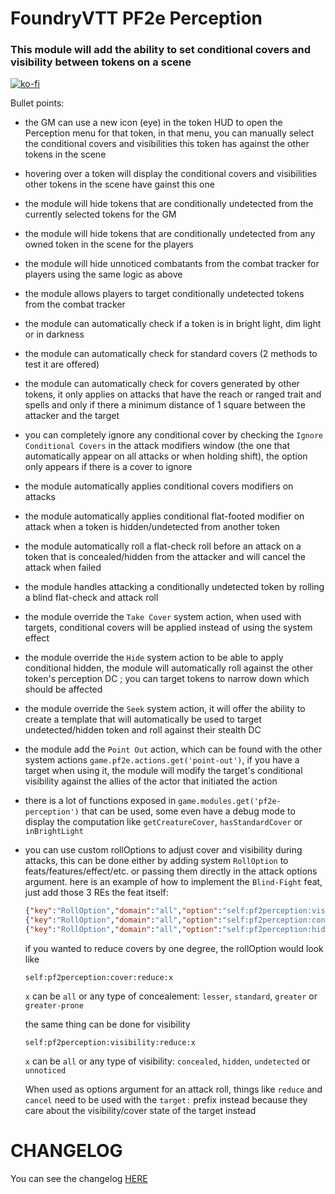 # FoundryVTT PF2e Perception

### This module will add the ability to set conditional covers and visibility between tokens on a scene

[![ko-fi](https://ko-fi.com/img/githubbutton_sm.svg)](https://ko-fi.com/K3K6M2V13)

Bullet points:

-   the GM can use a new icon (eye) in the token HUD to open the Perception menu for that token, in that menu, you can manually select the conditional covers and visibilities this token has against the other tokens in the scene

-   hovering over a token will display the conditional covers and visibilities other tokens in the scene have gainst this one

-   the module will hide tokens that are conditionally undetected from the currently selected tokens for the GM

-   the module will hide tokens that are conditionally undetected from any owned token in the scene for the players

-   the module will hide unnoticed combatants from the combat tracker for players using the same logic as above

-   the module allows players to target conditionally undetected tokens from the combat tracker

-   the module can automatically check if a token is in bright light, dim light or in darkness

-   the module can automatically check for standard covers (2 methods to test it are offered)

-   the module can automatically check for covers generated by other tokens, it only applies on attacks that have the reach or ranged trait and spells and only if there a minimum distance of 1 square between the attacker and the target

-   you can completely ignore any conditional cover by checking the `Ignore Conditional Covers` in the attack modifiers window (the one that automatically appear on all attacks or when holding shift), the option only appears if there is a cover to ignore

-   the module automatically applies conditional covers modifiers on attacks

-   the module automatically applies conditional flat-footed modifier on attack when a token is hidden/undetected from another token

-   the module automatically roll a flat-check roll before an attack on a token that is concealed/hidden from the attacker and will cancel the attack when failed

-   the module handles attacking a conditionally undetected token by rolling a blind flat-check and attack roll

-   the module override the `Take Cover` system action, when used with targets, conditional covers will be applied instead of using the system effect

-   the module override the `Hide` system action to be able to apply conditional hidden, the module will automatically roll against the other token's perception DC ; you can target tokens to narrow down which should be affected

-   the module override the `Seek` system action, it will offer the ability to create a template that will automatically be used to target undetected/hidden token and roll against their stealth DC

-   the module add the `Point Out` action, which can be found with the other system actions `game.pf2e.actions.get('point-out')`, if you have a target when using it, the module will modify the target's conditional visibility against the allies of the actor that initiated the action

-   there is a lot of functions exposed in `game.modules.get('pf2e-perception')` that can be used, some even have a debug mode to display the computation like `getCreatureCover`, `hasStandardCover` or `inBrightLight`

-   you can use custom rollOptions to adjust cover and visibility during attacks, this can be done either by adding system `RollOption` to feats/features/effect/etc. or passing them directly in the attack options argument. here is an example of how to implement the `Blind-Fight` feat, just add those 3 REs the feat itself:

    ```json
    {"key":"RollOption","domain":"all","option":"self:pf2perception:visibility:cancel:hidden"}
    {"key":"RollOption","domain":"all","option":"self:pf2perception:concealed:dc:0"}
    {"key":"RollOption","domain":"all","option":"self:pf2perception:hidden:dc:5"}
    ```

    if you wanted to reduce covers by one degree, the rollOption would look like

    ```
    self:pf2perception:cover:reduce:x
    ```

    `x` can be `all` or any type of concealement: `lesser`, `standard`, `greater` or `greater-prone`

    the same thing can be done for visibility

    ```
    self:pf2perception:visibility:reduce:x
    ```

    `x` can be `all` or any type of visibility: `concealed`, `hidden`, `undetected` or `unnoticed`

    When used as options argument for an attack roll, things like `reduce` and `cancel` need to be used with the `target:` prefix instead because they care about the visibility/cover state of the target instead

# CHANGELOG

You can see the changelog [HERE](./CHANGELOG.md)
